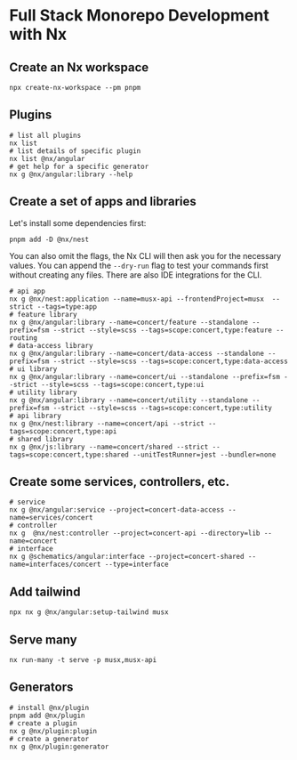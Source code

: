 # Full Stack Monorepo Development with Nx

## Create an Nx workspace

```shell
npx create-nx-workspace --pm pnpm
```

## Plugins

```shell
# list all plugins
nx list
# list details of specific plugin
nx list @nx/angular
# get help for a specific generator
nx g @nx/angular:library --help
```

## Create a set of apps and libraries

Let's install some dependencies first:

```shell
pnpm add -D @nx/nest
```

You can also omit the flags, the Nx CLI will then ask you for the necessary values. You can append the `--dry-run` flag to test your commands first without creating any files. There are also IDE integrations for the CLI.

```shell
# api app
nx g @nx/nest:application --name=musx-api --frontendProject=musx  --strict --tags=type:app
# feature library
nx g @nx/angular:library --name=concert/feature --standalone --prefix=fsm --strict --style=scss --tags=scope:concert,type:feature --routing
# data-access library
nx g @nx/angular:library --name=concert/data-access --standalone --prefix=fsm --strict --style=scss --tags=scope:concert,type:data-access
# ui library
nx g @nx/angular:library --name=concert/ui --standalone --prefix=fsm --strict --style=scss --tags=scope:concert,type:ui
# utility library
nx g @nx/angular:library --name=concert/utility --standalone --prefix=fsm --strict --style=scss --tags=scope:concert,type:utility
# api library
nx g @nx/nest:library --name=concert/api --strict --tags=scope:concert,type:api
# shared library
nx g @nx/js:library --name=concert/shared --strict --tags=scope:concert,type:shared --unitTestRunner=jest --bundler=none
```

## Create some services, controllers, etc.

```shell
# service
nx g @nx/angular:service --project=concert-data-access --name=services/concert
# controller
nx g  @nx/nest:controller --project=concert-api --directory=lib --name=concert
# interface
nx g @schematics/angular:interface --project=concert-shared --name=interfaces/concert --type=interface
```

## Add tailwind

```shell
npx nx g @nx/angular:setup-tailwind musx
```

## Serve many

```shell
nx run-many -t serve -p musx,musx-api
```

## Generators

```shell
# install @nx/plugin
pnpm add @nx/plugin
# create a plugin
nx g @nx/plugin:plugin
# create a generator
nx g @nx/plugin:generator
```
